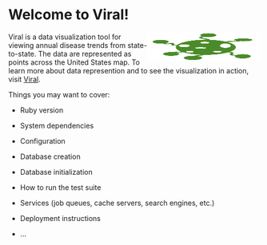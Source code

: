 # Welcome to Viral! 
<img src="https://github.com/mmdurnin/Viral_JS/blob/master/app/assets/images/icon.png" align="right" height="57" width="226" >

Viral is a data visualization tool for viewing annual disease trends from state-to-state. The data are represented as points across the United States map. To learn more about data represention and to see the visualization in action, visit [Viral](http://viral-map.herokuapp.com/#/).



Things you may want to cover:

* Ruby version

* System dependencies

* Configuration

* Database creation

* Database initialization

* How to run the test suite

* Services (job queues, cache servers, search engines, etc.)

* Deployment instructions

* ...
